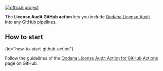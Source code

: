 [//]: # (title: License Audit GitHub action)

[![official project](https://jb.gg/badges/official-flat-square.svg)](https://confluence.jetbrains.com/display/ALL/JetBrains+on+GitHub)

> <include src="lib_qd.xml" include-id="eap-warning"/>

The **License Audit GitHub action** lets you include [Qodana License Audit](about-license-audit.md) into any GitHub pipelines.

## How to start
{id="how-to-start-github-action"}

Follow the guidelines of the [Qodana License Audit Action for GitHub Actions](https://github.com/JetBrains/qodana-license-audit-action) page on GitHub.